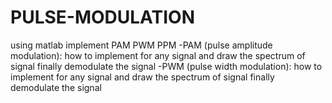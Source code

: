 # PULSE-MODULATION
using matlab implement PAM PWM PPM
-PAM (pulse amplitude modulation):
how to implement for any signal 
and draw the spectrum of signal 
finally demodulate the signal 
-PWM (pulse width modulation):
how to implement for any signal 
and draw the spectrum of signal 
finally demodulate the signal 


